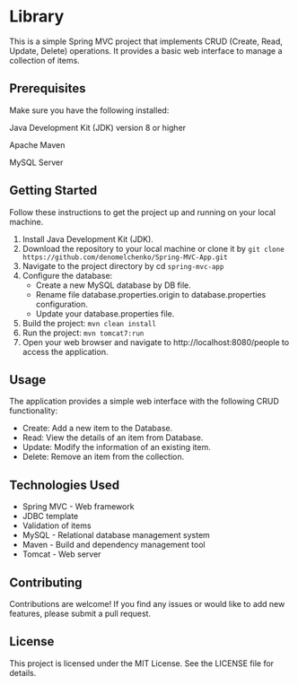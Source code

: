 # Library
This is a simple Spring MVC project that implements CRUD (Create, Read, Update, Delete) operations. 
It provides a basic web interface to manage a collection of items.

## Prerequisites
Make sure you have the following installed:

Java Development Kit (JDK) version 8 or higher

Apache Maven

MySQL Server
## Getting Started
Follow these instructions to get the project up and running on your local machine.
1. Install Java Development Kit (JDK).
1. Download the repository to your local machine or clone it by `git clone https://github.com/denomelchenko/Spring-MVC-App.git`
1. Navigate to the project directory by cd `spring-mvc-app`
1. Configure the database:
   * Create a new MySQL database by DB file.
   * Rename file database.properties.origin to database.properties configuration.
   * Update your database.properties file.
1. Build the project:
   `mvn clean install`
1. Run the project:
   `mvn tomcat7:run`
1. Open your web browser and navigate to http://localhost:8080/people to access the application.

## Usage
The application provides a simple web interface with the following CRUD functionality:
* Create: Add a new item to the Database.
* Read: View the details of an item from Database.
* Update: Modify the information of an existing item.
* Delete: Remove an item from the collection.


## Technologies Used
* Spring MVC - Web framework
* JDBC template
* Validation of items
* MySQL - Relational database management system
* Maven - Build and dependency management tool
* Tomcat - Web server

## Contributing
Contributions are welcome! If you find any issues or would like to add new features, please submit a pull request.

## License
This project is licensed under the MIT License. See the LICENSE file for details.